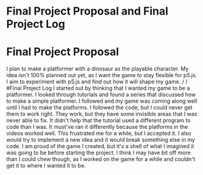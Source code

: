 # Final Project Proposal and Final Project Log


# Final Project Proposal
I plan to make a platformer with a dinosaur as the playable character. My idea isn't 100% planned out yet, as I want the game to stay flexible for p5.js. I aim to experiment with p5.js and find out how it will shape my game.
/
/
#Final Project Log
I started out by thinking that I wanted my game to be a platformer. I looked through tutorials and found a series that discussed how to make a simple platformer. I followed and my game was coming along well until I had to make the platforms. I followed the code, but I could never get them to work right. They work, but they have some invisible areas that I was never able to fix. It didn't help that the tutorial used a different program to code than I was. It must've ran it differently because the platforms in the videos worked well. This frustrated me for a while, but I accepted it. I also would try to implement a new idea and it would break something else in my code. I am proud of the game I created, but it's a shell of what I imagined it was going to be before starting the project. I think I may have bit off more than I could chew though, as I worked on the game for a while and couldn't get it to where I wanted it to be.
